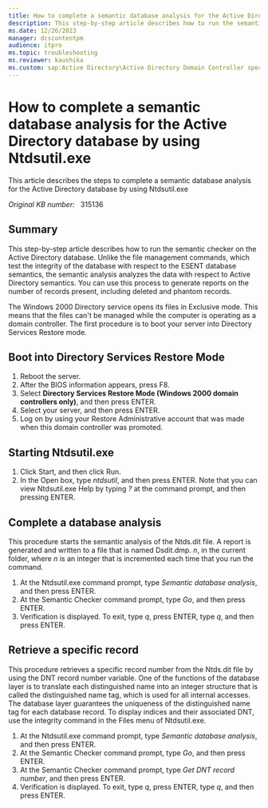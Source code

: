 ```yaml
---
title: How to complete a semantic database analysis for the Active Directory database by using Ntdsutil.exe
description: This step-by-step article describes how to run the semantic checker on the Active Directory database.
ms.date: 12/26/2023
manager: dcscontentpm
audience: itpro
ms.topic: troubleshooting
ms.reviewer: kaushika
ms.custom: sap:Active Directory\Active Directory Domain Controller specific boot failures, csstroubleshoot
---
```

# How to complete a semantic database analysis for the Active Directory database by using Ntdsutil.exe

This article describes the steps to complete a semantic database analysis for the Active Directory database by using Ntdsutil.exe

_Original KB number:_ &nbsp; 315136

## Summary

This step-by-step article describes how to run the semantic checker on the Active Directory database. Unlike the file management commands, which test the integrity of the database with respect to the ESENT database semantics, the semantic analysis analyzes the data with respect to Active Directory semantics. You can use this process to generate reports on the number of records present, including deleted and phantom records.

The Windows 2000 Directory service opens its files in Exclusive mode. This means that the files can't be managed while the computer is operating as a domain controller. The first procedure is to boot your server into Directory Services Restore mode.

## Boot into Directory Services Restore Mode

1. Reboot the server.
2. After the BIOS information appears, press F8.
3. Select **Directory Services Restore Mode (Windows 2000 domain controllers only)**, and then press ENTER.
4. Select your server, and then press ENTER.
5. Log on by using your Restore Administrative account that was made when this domain controller was promoted.

## Starting Ntdsutil.exe

1. Click Start, and then click Run.
2. In the Open box, type *ntdsutil*, and then press ENTER. Note that you can view Ntdsutil.exe Help by typing *?* at the command prompt, and then pressing ENTER.

## Complete a database analysis

This procedure starts the semantic analysis of the Ntds.dit file. A report is generated and written to a file that is named Dsdit.dmp. *n*, in the current folder, where *n* is an integer that is incremented each time that you run the command.

1. At the Ntdsutil.exe command prompt, type *Semantic database analysis*, and then press ENTER.
2. At the Semantic Checker command prompt, type *Go*, and then press ENTER.
3. Verification is displayed. To exit, type *q*, press ENTER, type *q*, and then press ENTER.

## Retrieve a specific record

This procedure retrieves a specific record number from the Ntds.dit file by using the DNT record number variable. One of the functions of the database layer is to translate each distinguished name into an integer structure that is called the distinguished name tag, which is used for all internal accesses. The database layer guarantees the uniqueness of the distinguished name tag for each database record. To display indices and their associated DNT, use the integrity command in the Files menu of Ntdsutil.exe.

1. At the Ntdsutil.exe command prompt, type *Semantic database analysis*, and then press ENTER.
2. At the Semantic Checker command prompt, type *Go*, and then press ENTER.
3. At the Semantic Checker command prompt, type *Get DNT record number*, and then press ENTER.
4. Verification is displayed. To exit, type *q*, press ENTER, type *q*, and then press ENTER.
